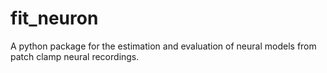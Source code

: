 fit_neuron
==========

A python package for the estimation and evaluation of neural models from patch clamp neural recordings.
